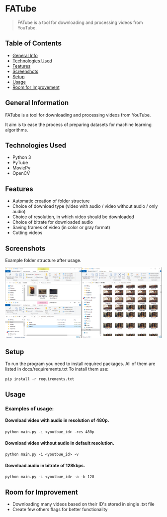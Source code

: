 # FATube
> FATube is a tool for downloading and processing videos from YouTube.


## Table of Contents
* [General Info](#general-information)
* [Technologies Used](#technologies-used)
* [Features](#features)
* [Screenshots](#screenshots)
* [Setup](#setup)
* [Usage](#usage)
* [Room for Improvement](#room-for-improvement)
<!-- * [License](#license) -->


## General Information
FATube is a tool for downloading and processing videos from YouTube.

It aim is to ease the process of preparing datasets for machine learning algorithms.


## Technologies Used
- Python 3
- PyTube
- MoviePy
- OpenCV


## Features
- Automatic creation of folder structure
- Choice of download type (video with audio / video without audio / only audio)
- Choice of resolution, in which video should be downloaded
- Choice of bitrate for downloaded audio 
- Saving frames of video (in color or gray format)
- Cutting videos


## Screenshots
Example folder structure after usage.

![Example screenshot](/docs/screenshots/example_folder_structure.PNG?raw=true)
<!-- If you have screenshots you'd like to share, include them here. -->


## Setup
To run the program you need to install required packages.
All of them are listed in docs/requirements.txt
To install them use:

`pip install -r requirements.txt`



## Usage
### Examples of usage:

#### Download video with audio in resolution of 480p.

`python main.py -i <youtbue_id> -res 480p`

#### Download video without audio in default resolution.

`python main.py -i <youtbue_id> -v`

#### Download audio in bitrate of 128kbps.

`python main.py -i <youtbue_id> -a -b 128`




## Room for Improvement
- Downloading many videos based on their ID's stored in single .txt file
- Create few others flags for better functionality

<!-- Optional -->
<!-- ## License -->
<!-- This project is open source and available under the [... License](). -->

<!-- You don't have to include all sections - just the one's relevant to your project -->
